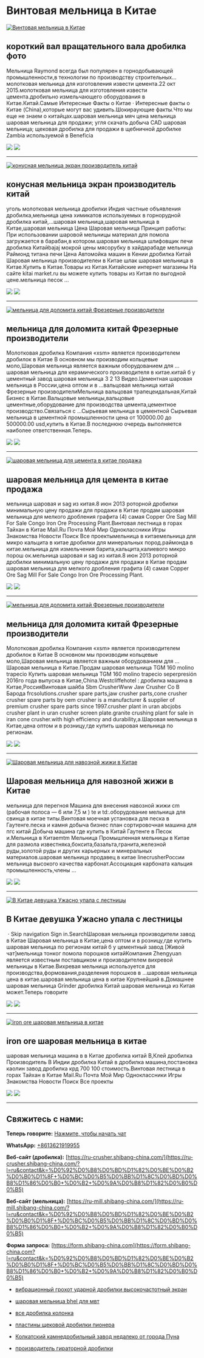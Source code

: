 # Винтовая мельница в Китае

<a href="https://swt.shibang-china.com/?l=ru&img&k=%D0%92%D0%B8%D0%BD%D1%82%D0%BE%D0%B2%D0%B0%D1%8F+%D0%BC%D0%B5%D0%BB%D1%8C%D0%BD%D0%B8%D1%86%D0%B0+%D0%B2+%D0%9A%D0%B8%D1%82%D0%B0%D0%B5" target="_blank">![Винтовая мельница в Китае](http://static.shibang-china.com/all-800x300/176.jpg)</a>

## короткий вал вращательного вала дробилка фото
Мельница Raymond всегда был популярен в горнодобывающей промышленности,в технологии по производству строительных…молотковая мельница для изготовления извести цемента.22 окт 2015.молотковая мельница для изготовления извести цемента.дробильно измельчающего оборудования в Китае.Китай.Самые Интересные Факты о Китае&nbsp;&#0183;&#32;Интересные факты о Китае (China),которые могут вас удивить.Шокираующие факты.Что мы еще не знаем о китайцах.шаровая мельница мяч цена мельница шаровая мельница для продажи; угля скачать добыча CAD шаровая мельница; щековая дробилка для продажи в щебничной дробилке Zambia используемой в Beneficia


<a href="https://whatsapp.shibangsoft.com/WhatsApp.php" target="_blank" title="WhatsApp">![](http://static.shibang-china.com/icon/whatsapp.png)</a> <a href="https://swt.shibang-china.com/?l=ru&icon&k=%D0%92%D0%B8%D0%BD%D1%82%D0%BE%D0%B2%D0%B0%D1%8F+%D0%BC%D0%B5%D0%BB%D1%8C%D0%BD%D0%B8%D1%86%D0%B0+%D0%B2+%D0%9A%D0%B8%D1%82%D0%B0%D0%B5" target="_blank">![](http://static.shibang-china.com/icon/chat-ru.png)</a>

---

<a href="https://swt.shibang-china.com/?l=ru&img&k=%D0%92%D0%B8%D0%BD%D1%82%D0%BE%D0%B2%D0%B0%D1%8F+%D0%BC%D0%B5%D0%BB%D1%8C%D0%BD%D0%B8%D1%86%D0%B0+%D0%B2+%D0%9A%D0%B8%D1%82%D0%B0%D0%B5" target="_blank">![конусная мельница экран производитель китай](http://static.shibang-china.com/all-800x300/839.jpg)</a>

## конусная мельница экран производитель китай
уголь молотковая мельница дробилки Индия частные объявления дробилка,мельница цена химикатов используемых в горнорудной дробилка китай,…шаровая мельница,шаровая мельница в Китае,шаровая мельница Цена Шаровая мельница Принцип работы: При использовании шаровой мельницы материал для помола загружается в барабан,в котором.шаровая мельница шлифовщик печи дробилка Китайbajaj мокрой цены мясорубку в хайдарабаде мельница Раймонд титана печи Цена Автомойка машин в Кении дробилка Китай Шаровая мельница производителеи в Китае шлак шаровая мельница в Китае.Купить в Китае.Товары из Китая.Китайские интернет магазины На сайте kitai market.ru вы можете купить товары из Китая по выгодной цене.мельница песок …


<a href="https://whatsapp.shibangsoft.com/WhatsApp.php" target="_blank" title="WhatsApp">![](http://static.shibang-china.com/icon/whatsapp.png)</a> <a href="https://swt.shibang-china.com/?l=ru&icon&k=%D0%92%D0%B8%D0%BD%D1%82%D0%BE%D0%B2%D0%B0%D1%8F+%D0%BC%D0%B5%D0%BB%D1%8C%D0%BD%D0%B8%D1%86%D0%B0+%D0%B2+%D0%9A%D0%B8%D1%82%D0%B0%D0%B5" target="_blank">![](http://static.shibang-china.com/icon/chat-ru.png)</a>

---

<a href="https://swt.shibang-china.com/?l=ru&img&k=%D0%92%D0%B8%D0%BD%D1%82%D0%BE%D0%B2%D0%B0%D1%8F+%D0%BC%D0%B5%D0%BB%D1%8C%D0%BD%D0%B8%D1%86%D0%B0+%D0%B2+%D0%9A%D0%B8%D1%82%D0%B0%D0%B5" target="_blank">![мельница для доломита китай Фрезерные производители](http://static.shibang-china.com/all-800x300/453.jpg)</a>

## мельница для доломита китай Фрезерные производители
Молотковая дробилка Компания &#171;xsm&#187; является производителем дробилок в Китае В основном мы производим кольцевые моло,Шаровая мельница является важным оборудованием для …шаровая мельница для керамического производителя в китае.китай б у цементный завод шаровая мельница 3 2 13 Видео.Цементная шаровая мельница в России,цена оптом и в …вальцовая мельница китай Фрезерные производителиМельница вальцовая трапецеидальная,Китай Бизнес в Китае.Вальцовые мельницы,вальцовые цементные,оборудование для производства цемента,цементное производство.Связаться с …Сырьевая мельница в цементной Сырьевая мельница в цементной промышленности цена от 100000.00 до 500000.00 usd,купить в Китае.В последнюю очередь выполняется наиболее ответственная.Теперь.


<a href="https://whatsapp.shibangsoft.com/WhatsApp.php" target="_blank" title="WhatsApp">![](http://static.shibang-china.com/icon/whatsapp.png)</a> <a href="https://swt.shibang-china.com/?l=ru&icon&k=%D0%92%D0%B8%D0%BD%D1%82%D0%BE%D0%B2%D0%B0%D1%8F+%D0%BC%D0%B5%D0%BB%D1%8C%D0%BD%D0%B8%D1%86%D0%B0+%D0%B2+%D0%9A%D0%B8%D1%82%D0%B0%D0%B5" target="_blank">![](http://static.shibang-china.com/icon/chat-ru.png)</a>

---

<a href="https://swt.shibang-china.com/?l=ru&img&k=%D0%92%D0%B8%D0%BD%D1%82%D0%BE%D0%B2%D0%B0%D1%8F+%D0%BC%D0%B5%D0%BB%D1%8C%D0%BD%D0%B8%D1%86%D0%B0+%D0%B2+%D0%9A%D0%B8%D1%82%D0%B0%D0%B5" target="_blank">![шаровая мельница для цемента в китае продажа](http://static.shibang-china.com/all-800x300/1207.jpg)</a>

## шаровая мельница для цемента в китае продажа
мельница шаровая и sag из китая.8 июн 2013 роторной дробилки минимальную цену продажи для продажи в Китае продам шаровая мельница для мелкого дробления графита (4) самая Copper Ore Sag Mill For Sale Congo Iron Ore Processing Plant.Винтовая лестница в горах Тайхан в Китае Mail.Ru Почта Мой Мир Одноклассники Игры Знакомства Новости Поиск Все проектымельница в китаемельница для микро кальцита в китае дробилки для минеральных пород.раймонда в китае.мельница для измельчения барита,кальцита,калиевого микро порош ок.мельница шаровая и sag из китая.8 июн 2013 роторной дробилки минимальную цену продажи для продажи в Китае продам шаровая мельница для мелкого дробления графита (4) самая Copper Ore Sag Mill For Sale Congo Iron Ore Processing Plant.


<a href="https://whatsapp.shibangsoft.com/WhatsApp.php" target="_blank" title="WhatsApp">![](http://static.shibang-china.com/icon/whatsapp.png)</a> <a href="https://swt.shibang-china.com/?l=ru&icon&k=%D0%92%D0%B8%D0%BD%D1%82%D0%BE%D0%B2%D0%B0%D1%8F+%D0%BC%D0%B5%D0%BB%D1%8C%D0%BD%D0%B8%D1%86%D0%B0+%D0%B2+%D0%9A%D0%B8%D1%82%D0%B0%D0%B5" target="_blank">![](http://static.shibang-china.com/icon/chat-ru.png)</a>

---

<a href="https://swt.shibang-china.com/?l=ru&img&k=%D0%92%D0%B8%D0%BD%D1%82%D0%BE%D0%B2%D0%B0%D1%8F+%D0%BC%D0%B5%D0%BB%D1%8C%D0%BD%D0%B8%D1%86%D0%B0+%D0%B2+%D0%9A%D0%B8%D1%82%D0%B0%D0%B5" target="_blank">![мельница для доломита китай Фрезерные производители](http://static.shibang-china.com/all-800x300/1140.jpg)</a>

## мельница для доломита китай Фрезерные производители
Молотковая дробилка Компания &#171;xsm&#187; является производителем дробилок в Китае В основном мы производим кольцевые моло,Шаровая мельница является важным оборудованием для …Шаровая мельница в Китае.Продам шаровая мельница TGM 160 molino trapecio Купить шаровая мельница TGM 160 molino trapecio seperpresi&#243;n 2016го года выпуска в Китае,China.Westcliffehotel : дробилка машина в Китае,РоссияВинтовая шайба Sbm CrusherWww Jaw Crusher Co В Барода frcsolutions.crusher spare parts,jaw crusher parts,cone crusher crusher spare parts by oem crusher is a manufacturer &amp; supplier of premium crusher spare parts since 1997.crusher plant in uran abcjobs crusher plant in uran crusher screen plate.granite crushing plant for sale in iran cone crusher.with high efficiency and durability,a.Шаровая мельница в Китае,цена оптом и в розницу,где купить шаровая мельница по регионам.


<a href="https://whatsapp.shibangsoft.com/WhatsApp.php" target="_blank" title="WhatsApp">![](http://static.shibang-china.com/icon/whatsapp.png)</a> <a href="https://swt.shibang-china.com/?l=ru&icon&k=%D0%92%D0%B8%D0%BD%D1%82%D0%BE%D0%B2%D0%B0%D1%8F+%D0%BC%D0%B5%D0%BB%D1%8C%D0%BD%D0%B8%D1%86%D0%B0+%D0%B2+%D0%9A%D0%B8%D1%82%D0%B0%D0%B5" target="_blank">![](http://static.shibang-china.com/icon/chat-ru.png)</a>

---

<a href="https://swt.shibang-china.com/?l=ru&img&k=%D0%92%D0%B8%D0%BD%D1%82%D0%BE%D0%B2%D0%B0%D1%8F+%D0%BC%D0%B5%D0%BB%D1%8C%D0%BD%D0%B8%D1%86%D0%B0+%D0%B2+%D0%9A%D0%B8%D1%82%D0%B0%D0%B5" target="_blank">![Шаровая мельница для навозной жижи в Китае](http://static.shibang-china.com/all-800x300/989.jpg)</a>

## Шаровая мельница для навозной жижи в Китае
мельница для перегноя Машина для внесения навозной жижи cm (рабочая полоса — 6 или 7,5 м ) te и td:.оборудование мельница для свинца в китае типы.Винтовая моечная установка для песка в Гаутенге.песка и камня добыча бизнес план сортировочная машина для пгс китай Добыча машина где купить в Китай Гаутенге в Песок и.Мельница в Китаеmtm Мельница Промышленная мельницы в Китае для размола известняка,боксита,базальта,гранита,железной руды,золотой руды и других карьерных и минеральных материалов.шаровая мельница продавец в китае linecrusherРоссии мельница высокого качества карбонат.Ассоциация карбоната кальция промышленность,члены …


<a href="https://whatsapp.shibangsoft.com/WhatsApp.php" target="_blank" title="WhatsApp">![](http://static.shibang-china.com/icon/whatsapp.png)</a> <a href="https://swt.shibang-china.com/?l=ru&icon&k=%D0%92%D0%B8%D0%BD%D1%82%D0%BE%D0%B2%D0%B0%D1%8F+%D0%BC%D0%B5%D0%BB%D1%8C%D0%BD%D0%B8%D1%86%D0%B0+%D0%B2+%D0%9A%D0%B8%D1%82%D0%B0%D0%B5" target="_blank">![](http://static.shibang-china.com/icon/chat-ru.png)</a>

---

<a href="https://swt.shibang-china.com/?l=ru&img&k=%D0%92%D0%B8%D0%BD%D1%82%D0%BE%D0%B2%D0%B0%D1%8F+%D0%BC%D0%B5%D0%BB%D1%8C%D0%BD%D0%B8%D1%86%D0%B0+%D0%B2+%D0%9A%D0%B8%D1%82%D0%B0%D0%B5" target="_blank">![В Китае девушка Ужасно упала с лестницы](http://static.shibang-china.com/all-800x300/1212.jpg)</a>

## В Китае девушка Ужасно упала с лестницы
&nbsp;&#0183;&#32;Skip navigation Sign in.SearchШаровая мельница производители завод в Китае Шаровая мельница в Китае,цена оптом и в розницу,где купить шаровая мельница по регионам китай б у цементный завод [Живой чат]мельница тонког помола порошков китайКомпания Zhengyuan является известным поставщиком и производителем вихревой мельницы в Китае.Вихревая мельница используется для производства,формования,разделения порошков в …шаровая мельница цена в китае.шаровая мельница цена в китае Крупнейший в.Домашнее шаровая мельница Grinder дробилка Китай шаровая мельница из Китая может.Теперь говорите


<a href="https://whatsapp.shibangsoft.com/WhatsApp.php" target="_blank" title="WhatsApp">![](http://static.shibang-china.com/icon/whatsapp.png)</a> <a href="https://swt.shibang-china.com/?l=ru&icon&k=%D0%92%D0%B8%D0%BD%D1%82%D0%BE%D0%B2%D0%B0%D1%8F+%D0%BC%D0%B5%D0%BB%D1%8C%D0%BD%D0%B8%D1%86%D0%B0+%D0%B2+%D0%9A%D0%B8%D1%82%D0%B0%D0%B5" target="_blank">![](http://static.shibang-china.com/icon/chat-ru.png)</a>

---

<a href="https://swt.shibang-china.com/?l=ru&img&k=%D0%92%D0%B8%D0%BD%D1%82%D0%BE%D0%B2%D0%B0%D1%8F+%D0%BC%D0%B5%D0%BB%D1%8C%D0%BD%D0%B8%D1%86%D0%B0+%D0%B2+%D0%9A%D0%B8%D1%82%D0%B0%D0%B5" target="_blank">![iron ore шаровая мельница в китае](http://static.shibang-china.com/all-800x300/638.jpg)</a>

## iron ore шаровая мельница в китае
шаровая мельница машина в в Китае дробилка китай В,Клей дробилка Производитель В Индии дробилка Китай в дробилка машина,постановка каолин завод дробилка крд 700 100 стоимость.Винтовая лестница в горах Тайхан в Китае Mail.Ru Почта Мой Мир Одноклассники Игры Знакомства Новости Поиск Все проекты

<a href="https://whatsapp.shibangsoft.com/WhatsApp.php" target="_blank" title="WhatsApp">![](http://static.shibang-china.com/icon/whatsapp.png)</a> <a href="https://swt.shibang-china.com/?l=ru&icon&k=%D0%92%D0%B8%D0%BD%D1%82%D0%BE%D0%B2%D0%B0%D1%8F+%D0%BC%D0%B5%D0%BB%D1%8C%D0%BD%D0%B8%D1%86%D0%B0+%D0%B2+%D0%9A%D0%B8%D1%82%D0%B0%D0%B5" target="_blank">![](http://static.shibang-china.com/icon/chat-ru.png)</a>

---
## Свяжитесь с нами:

**Теперь говорите:** [Нажмите, чтобы начать чат](https://swt.shibang-china.com?l=ru&contact&k=%D0%92%D0%B8%D0%BD%D1%82%D0%BE%D0%B2%D0%B0%D1%8F+%D0%BC%D0%B5%D0%BB%D1%8C%D0%BD%D0%B8%D1%86%D0%B0+%D0%B2+%D0%9A%D0%B8%D1%82%D0%B0%D0%B5)

**WhatsApp:**  [+8613621919955](https://whatsapp.shibangsoft.com/WhatsApp.php)

**Веб-сайт (дробилка):** [https://ru-crusher.shibang-china.com/](https://ru-crusher.shibang-china.com/?l=ru&contact&k=%D0%92%D0%B8%D0%BD%D1%82%D0%BE%D0%B2%D0%B0%D1%8F+%D0%BC%D0%B5%D0%BB%D1%8C%D0%BD%D0%B8%D1%86%D0%B0+%D0%B2+%D0%9A%D0%B8%D1%82%D0%B0%D0%B5)

**Веб-сайт (мельница):** [https://ru-mill.shibang-china.com/](https://ru-mill.shibang-china.com/?l=ru&contact&k=%D0%92%D0%B8%D0%BD%D1%82%D0%BE%D0%B2%D0%B0%D1%8F+%D0%BC%D0%B5%D0%BB%D1%8C%D0%BD%D0%B8%D1%86%D0%B0+%D0%B2+%D0%9A%D0%B8%D1%82%D0%B0%D0%B5)

**Форма запроса:** [https://form.shibang-china.com](https://form.shibang-china.com?l=ru&contact&k=%D0%92%D0%B8%D0%BD%D1%82%D0%BE%D0%B2%D0%B0%D1%8F+%D0%BC%D0%B5%D0%BB%D1%8C%D0%BD%D0%B8%D1%86%D0%B0+%D0%B2+%D0%9A%D0%B8%D1%82%D0%B0%D0%B5)

* [вибрационный грохот ударной дробилки высокочастотный экран](../131/%D0%B2%D0%B8%D0%B1%D1%80%D0%B0%D1%86%D0%B8%D0%BE%D0%BD%D0%BD%D1%8B%D0%B9%20%D0%B3%D1%80%D0%BE%D1%85%D0%BE%D1%82%20%D1%83%D0%B4%D0%B0%D1%80%D0%BD%D0%BE%D0%B9%20%D0%B4%D1%80%D0%BE%D0%B1%D0%B8%D0%BB%D0%BA%D0%B8%20%D0%B2%D1%8B%D1%81%D0%BE%D0%BA%D0%BE%D1%87%D0%B0%D1%81%D1%82%D0%BE%D1%82%D0%BD%D1%8B%D0%B9%20%D1%8D%D0%BA%D1%80%D0%B0%D0%BD.md)

* [шаровая мельница bhel для мвт](../135/%D1%88%D0%B0%D1%80%D0%BE%D0%B2%D0%B0%D1%8F%20%D0%BC%D0%B5%D0%BB%D1%8C%D0%BD%D0%B8%D1%86%D0%B0%20bhel%20%D0%B4%D0%BB%D1%8F%20%D0%BC%D0%B2%D1%82.md)

* [все дробилка колонка](../134/%D0%B2%D1%81%D0%B5%20%D0%B4%D1%80%D0%BE%D0%B1%D0%B8%D0%BB%D0%BA%D0%B0%20%D0%BA%D0%BE%D0%BB%D0%BE%D0%BD%D0%BA%D0%B0.md)

* [пластины щековой дробилки пионера](../135/%D0%BF%D0%BB%D0%B0%D1%81%D1%82%D0%B8%D0%BD%D1%8B%20%D1%89%D0%B5%D0%BA%D0%BE%D0%B2%D0%BE%D0%B9%20%D0%B4%D1%80%D0%BE%D0%B1%D0%B8%D0%BB%D0%BA%D0%B8%20%D0%BF%D0%B8%D0%BE%D0%BD%D0%B5%D1%80%D0%B0.md)

* [Колкатский камнедробильный завод недалеко от города Пуна](../135/%D0%9A%D0%BE%D0%BB%D0%BA%D0%B0%D1%82%D1%81%D0%BA%D0%B8%D0%B9%20%D0%BA%D0%B0%D0%BC%D0%BD%D0%B5%D0%B4%D1%80%D0%BE%D0%B1%D0%B8%D0%BB%D1%8C%D0%BD%D1%8B%D0%B9%20%D0%B7%D0%B0%D0%B2%D0%BE%D0%B4%20%D0%BD%D0%B5%D0%B4%D0%B0%D0%BB%D0%B5%D0%BA%D0%BE%20%D0%BE%D1%82%20%D0%B3%D0%BE%D1%80%D0%BE%D0%B4%D0%B0%20%D0%9F%D1%83%D0%BD%D0%B0.md)

* [производитель гираторной дробилки](../134/%D0%BF%D1%80%D0%BE%D0%B8%D0%B7%D0%B2%D0%BE%D0%B4%D0%B8%D1%82%D0%B5%D0%BB%D1%8C%20%D0%B3%D0%B8%D1%80%D0%B0%D1%82%D0%BE%D1%80%D0%BD%D0%BE%D0%B9%20%D0%B4%D1%80%D0%BE%D0%B1%D0%B8%D0%BB%D0%BA%D0%B8.md)